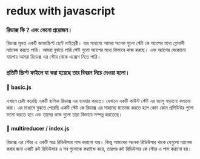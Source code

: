 # redux with javascript

### রিডাক্স কি ? এবং কেনো প্রয়োজন।

রিডাক্স মূলত একটি জাভাস্ক্রিপ্ট ছোট লাইব্রেরী। যার সাহায্যে আমরা অনেক গুলো স্টেট কে অ্যাপের মধ্যে গ্লোবালী ম্যানেজ করতে পারি। আমরা বুঝতে পারি স্টেট গুলো অ্যাপের মধ্যে কিভাবে কাজ করছে। এবং 
অ্যাপের যেকোনো যায়গায় আমরা রিডেক্স এর স্টোর থেকে এক্সেস নিতে পারি।


### প্রতিটি স্ক্রিপ্ট ফাইলে যা করা হয়েছে তার বিবরন নিচে দেওয়া হলো। 

#### 🚀 basic.js 

এখানে চেষ্টা করেছি একটি ব্যসিক রিডাক্স এর ব্যবহার করতে। যেখানে একটি কাউন্ট স্টেট এর ভ্যালু বাড়ানো
কমানো করা। এর মাধ্যমে বুঝতে পেরেছি একটি স্টেট কে রিডাক্স এর সাহায্যে ম্যানেজ করতে হলে কোন কোন
প্রসিডিউর গুলো ফলো করতে হবে এবং তাদের কাজ গুলো তারা কিভাবে সম্পন্ন করতেছে। 

#### 🚀 multireducer / index.js

রিডাক্স এর স্টোর এ একটি মাত্র রিডিউসার পাস করানো যায়। কিন্তু আমাদের অনেক রিডিউসার থাকে যেগুলো ম্যানেজ করার জন্য একটি রুট রিডিউসার এ সব গুলোকে কম্বাইন্ড করে, তারপর রুট রিডিউসার কে স্টোর এ পাস করানো হয়। 

